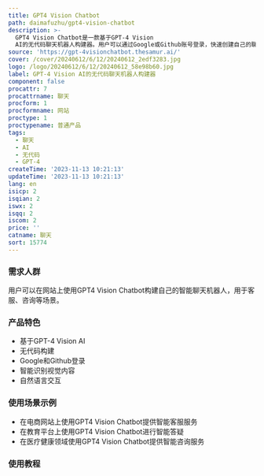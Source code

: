 ```yaml
---
title: GPT4 Vision Chatbot
path: daimafuzhu/gpt4-vision-chatbot
description: >-
  GPT4 Vision Chatbot是一款基于GPT-4 Vision
  AI的无代码聊天机器人构建器。用户可以通过Google或Github账号登录，快速创建自己的聊天机器人。该产品具有强大的AI能力，能够智能识别视觉内容，并进行自然语言交互。定位于帮助用户快速构建智能聊天机器人，提升用户体验。
source: 'https://gpt-4visionchatbot.thesamur.ai/'
cover: /cover/20240612/6/12/20240612_2edf3283.jpg
logo: /logo/20240612/6/12/20240612_58e98b60.jpg
label: GPT-4 Vision AI的无代码聊天机器人构建器
component: false
procattr: 7
procattrname: 聊天
procform: 1
procformname: 网站
proctype: 1
proctypename: 普通产品
tags:
  - 聊天
  - AI
  - 无代码
  - GPT-4
createTime: '2023-11-13 10:21:13'
updateTime: '2023-11-13 10:21:13'
lang: en
isicp: 2
isqian: 2
iswx: 2
isqq: 2
iscom: 2
price: ''
catname: 聊天
sort: 15774
---
```




### 需求人群
用户可以在网站上使用GPT4 Vision Chatbot构建自己的智能聊天机器人，用于客服、咨询等场景。

### 产品特色
- 基于GPT-4 Vision AI
- 无代码构建
- Google和Github登录
- 智能识别视觉内容
- 自然语言交互

### 使用场景示例
- 在电商网站上使用GPT4 Vision Chatbot提供智能客服服务
- 在教育平台上使用GPT4 Vision Chatbot进行智能答疑
- 在医疗健康领域使用GPT4 Vision Chatbot提供智能咨询服务

### 使用教程


  
